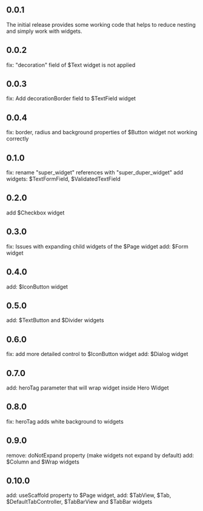 ## 0.0.1

The initial release provides some working code that helps to reduce nesting and simply work with widgets.

## 0.0.2

fix: "decoration" field of $Text widget is not applied

## 0.0.3

fix: Add decorationBorder field to $TextField widget

## 0.0.4

fix: border, radius and background properties of $Button widget not working correctly

## 0.1.0

fix: rename "super_widget" references with "super_duper_widget"
add widgets: $TextFormField, $ValidatedTextField

## 0.2.0

add $Checkbox widget

## 0.3.0

fix: Issues with expanding child widgets of the $Page widget
add: $Form widget

## 0.4.0

add: $IconButton widget

## 0.5.0

add: $TextButton and $Divider widgets

## 0.6.0

fix: add more detailed control to $IconButton widget
add: $Dialog widget

## 0.7.0

add: heroTag parameter that will wrap widget inside Hero Widget

## 0.8.0

fix: heroTag adds white background to widgets

## 0.9.0

remove: doNotExpand property (make widgets not expand by default)
add: $Column and $Wrap widgets

## 0.10.0

add: useScaffold property to $Page widget, 
add: $TabView, $Tab, $DefaultTabController, $TabBarView and $TabBar widgets